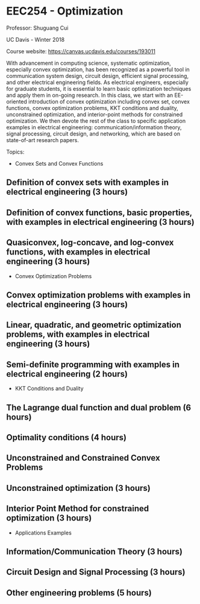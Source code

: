 # EEC254 - Optimization

Professor: Shuguang Cui

UC Davis - Winter 2018


Course website: https://canvas.ucdavis.edu/courses/193011

With advancement in computing science, systematic optimization, especially convex optimization, has been recognized as a powerful tool in communication system design, circuit design, efficient signal processing, and other electrical engineering fields. As electrical engineers, especially for graduate students, it is essential to learn basic optimization techniques and apply them in on-going research. In this class, we start with an EE-oriented introduction of convex optimization including convex set, convex functions, convex optimization problems, KKT conditions and duality, unconstrained optimization, and interior-point methods for constrained optimization. We then devote the rest of the class to specific application examples in electrical engineering: communication/information theory, signal processing, circuit design, and networking, which are based on state-of-art research papers.
 
Topics:

- Convex Sets and Convex Functions
## Definition of convex sets with examples in electrical engineering (3 hours)
## Definition of convex functions, basic properties, with examples in electrical engineering (3 hours)
## Quasiconvex, log-concave, and log-convex functions, with  examples in electrical engineering (3 hours)
- Convex Optimization Problems
## Convex optimization problems with examples in electrical engineering (3 hours)
## Linear, quadratic, and geometric optimization problems, with examples in electrical engineering (3 hours)
## Semi-definite programming with examples in electrical engineering (2 hours)
- KKT Conditions and Duality
## The Lagrange dual function and dual problem (6 hours)
## Optimality conditions (4 hours)
## Unconstrained and Constrained Convex Problems
## Unconstrained optimization (3 hours)
## Interior Point Method for constrained optimization (3 hours)
- Applications Examples
## Information/Communication Theory (3 hours)
## Circuit Design and Signal Processing (3 hours)
## Other engineering problems (5 hours)